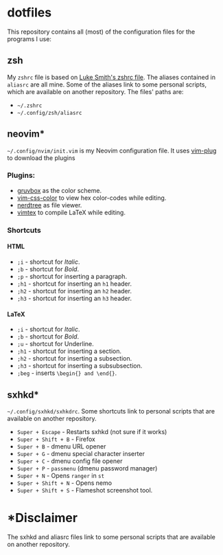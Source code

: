 # dotfiles
This repository contains all (most) of the configuration files for the programs I use:
## zsh
My `zshrc` file is based on [Luke Smith's zshrc file](https://github.com/lukesmithxyz/voidrice).
The aliases contained in `aliasrc` are all mine.
Some of the aliases link to some personal scripts, which are available on another repository.
The files' paths are:
- `~/.zshrc`
- `~/.config/zsh/aliasrc`
## neovim\*
`~/.config/nvim/init.vim` is my Neovim configuration file. It uses [vim-plug](https://github.com/junegunn/vim-plug) to download the plugins
### Plugins:
- [gruvbox](https://github.com/gruvbox-community/gruvbox) as the color scheme.
- [vim-css-color](https://github.com/ap/vim-css/color) to view hex color-codes while editing.
- [nerdtree](https://github.com/preservim/nerdtree) as file viewer.
- [vimtex](https://github.com/lervag/vimtex) to compile LaTeX while editing.
### Shortcuts
#### HTML
- `;i` - shortcut for _Italic_.
- `;b` - shortcut for *Bold*.
- `;p` - shortcut for inserting a paragraph.
- `;h1` - shortcut for inserting an `h1` header.
- `;h2` - shortcut for inserting an `h2` header.
- `;h3` - shortcut for inserting an `h3` header.
#### LaTeX
- `;i` - shortcut for _Italic_.
- `;b` - shortcut for *Bold*.
- `;u` - shortcut for Underline.
- `;h1` - shortcut for inserting a section.
- `;h2` - shortcut for inserting a subsection.
- `;h3` - shortcut for inserting a subsubsection.
- `;beg` - inserts `\begin{} and \end{}`.
## sxhkd\*
`~/.config/sxhkd/sxhkdrc`. Some shortcuts link to personal scripts that are available on another repository. 
- `Super + Escape` - Restarts sxhkd (not sure if it works)
- `Super + Shift + B` - Firefox
- `Super + B` - dmenu URL opener
- `Super + G` - dmenu special character inserter
- `Super + C` - dmenu config file opener
- `Super + P` - `passmenu` (dmenu password manager)
- `Super + N` - Opens `ranger` in `st`
- `Super + Shift + N` - Opens nemo
- `Super + Shift + S` - Flameshot screenshot tool.

# \*Disclaimer
The sxhkd and aliasrc files link to some personal scripts that are available on another repository.
